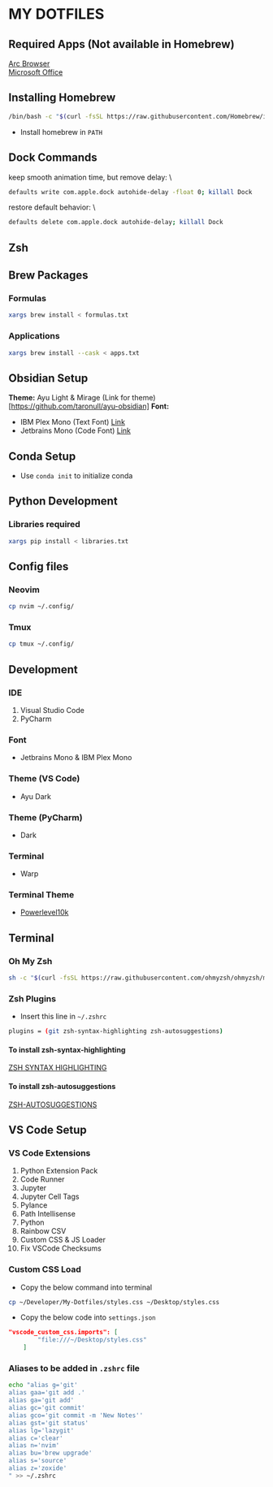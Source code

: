 # MY DOTFILES

## Required Apps (Not available in Homebrew)
[Arc Browser](https://arc.net/) \
[Microsoft Office](https://www.microsoft.com/en-us/microsoft-365)

## Installing Homebrew
```bash
/bin/bash -c "$(curl -fsSL https://raw.githubusercontent.com/Homebrew/install/HEAD/install.sh)"
```

- Install homebrew in `PATH`

## Dock Commands
keep smooth animation time, but remove delay: \
```bash
defaults write com.apple.dock autohide-delay -float 0; killall Dock
```

restore default behavior: \
```bash
defaults delete com.apple.dock autohide-delay; killall Dock
```

## Zsh

## Brew Packages
### Formulas
```zsh
xargs brew install < formulas.txt
```

### Applications
```zsh
xargs brew install --cask < apps.txt
```

## Obsidian Setup
**Theme:** Ayu Light & Mirage (Link for theme)[https://github.com/taronull/ayu-obsidian]
**Font:** 
- IBM Plex Mono (Text Font) [Link](https://fonts.google.com/specimen/IBM+Plex+Mono)
- Jetbrains Mono (Code Font) [Link](https://www.jetbrains.com/lp/mono/)

## Conda Setup
- Use `conda init` to initialize conda

## Python Development
### Libraries required
```zsh
xargs pip install < libraries.txt
```

## Config files
### Neovim
```zsh
cp nvim ~/.config/
```

### Tmux
```zsh
cp tmux ~/.config/
```

## Development
### IDE
1. Visual Studio Code
2. PyCharm
### Font
- Jetbrains Mono & IBM Plex Mono
### Theme (VS Code)
- Ayu Dark
### Theme (PyCharm)
- Dark
### Terminal
- Warp
### Terminal Theme
- [Powerlevel10k](https://github.com/romkatv/powerlevel10k)


## Terminal

### Oh My Zsh
```zsh
sh -c "$(curl -fsSL https://raw.githubusercontent.com/ohmyzsh/ohmyzsh/master/tools/install.sh)"
```

### Zsh Plugins
- Insert this line in `~/.zshrc`
```bash
plugins = (git zsh-syntax-highlighting zsh-autosuggestions)
```
#### To install zsh-syntax-highlighting
[ZSH SYNTAX HIGHLIGHTING](https://github.com/zsh-users/zsh-syntax-highlighting/blob/master/INSTALL.md)
#### To install zsh-autosuggestions
[ZSH-AUTOSUGGESTIONS](https://github.com/zsh-users/zsh-autosuggestions/blob/master/INSTALL.md)

## VS Code Setup
### VS Code Extensions
1. Python Extension Pack
2. Code Runner
3. Jupyter
4. Jupyter Cell Tags
5. Pylance
6. Path Intellisense
7. Python
8. Rainbow CSV
9. Custom CSS & JS Loader
10. Fix VSCode Checksums

### Custom CSS Load
- Copy the below command into terminal
```zsh
cp ~/Developer/My-Dotfiles/styles.css ~/Desktop/styles.css
```

- Copy the below code into `settings.json`
```json
"vscode_custom_css.imports": [
        "file:///~/Desktop/styles.css"
    ]
```

### Aliases to be added in `.zshrc` file
```zsh
echo "alias g='git' 
alias gaa='git add .'
alias ga='git add'
alias gc='git commit'
alias gco='git commit -m 'New Notes''
alias gst='git status'
alias lg='lazygit'
alias c='clear'
alias n='nvim'
alias bu='brew upgrade'
alias s='source'
alias z='zoxide'
" >> ~/.zshrc
```